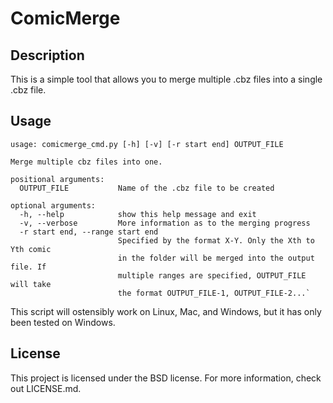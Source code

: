 # ComicMerge

## Description

This is a simple tool that allows you to merge multiple .cbz files into a single .cbz file.

## Usage

    usage: comicmerge_cmd.py [-h] [-v] [-r start end] OUTPUT_FILE
    
    Merge multiple cbz files into one.
    
    positional arguments:
      OUTPUT_FILE           Name of the .cbz file to be created
    
    optional arguments:
      -h, --help            show this help message and exit
      -v, --verbose         More information as to the merging progress
      -r start end, --range start end
                            Specified by the format X-Y. Only the Xth to Yth comic
                            in the folder will be merged into the output file. If
                            multiple ranges are specified, OUTPUT_FILE will take
                            the format OUTPUT_FILE-1, OUTPUT_FILE-2...`

This script will ostensibly work on Linux, Mac, and Windows, but it has only been tested on Windows.

## License

This project is licensed under the BSD license. For more information, check out LICENSE.md.
